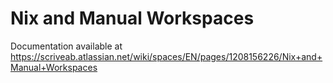 # Nix and Manual Workspaces

Documentation available at https://scriveab.atlassian.net/wiki/spaces/EN/pages/1208156226/Nix+and+Manual+Workspaces
